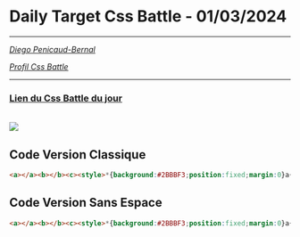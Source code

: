 # Daily Target Css Battle - 01/03/2024

<hr>

[<em>Diego Penicaud-Bernal</em>](https://github.com/Diego-PB)

[<em>Profil Css Battle</em>](https://cssbattle.dev/player/diegopb)

<hr>

### [Lien du Css Battle du jour](https://cssbattle.dev/play/zgmRBxSPDFV9HOQJYazS)

<br>
<img src="https://firebasestorage.googleapis.com/v0/b/cssbattleapp.appspot.com/o/user%2Fummd3POvEDfFyeFvVdOMG3OOrwE2%2Ftargets%2Ftarget_KhgtPIj@2x.png?alt=media">

## Code Version Classique

```html
<a></a><b></b><c><style>*{background:#2BBBF3;position:fixed;margin:0}a{top:105;border-style:solid ;border-width:45 200;border-color:transparent#fff transparent #fff}b{left:165.5;border-style:solid ;border-width:150 35;border-color:#fff transparent#fff transparent}c{left:150;top:100;width:100;height:100;background:#FFF;border-radius:99q
```

## Code Version Sans Espace

```html
<a></a><b></b><c><style>*{background:#2BBBF3;position:fixed;margin:0}a{top:105;border-style:solid ;border-width:45 200;border-color:transparent#fff transparent #fff}b{left:165.5;border-style:solid ;border-width:150 35;border-color:#fff transparent#fff transparent}c{left:150;top:100;width:100;height:100;background:#FFF;border-radius:99q
```